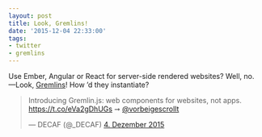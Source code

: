 ```yaml
---
layout: post
title: Look, Gremlins!
date: '2015-12-04 22:33:00'
tags:
- twitter
- gremlins
---
```


Use Ember, Angular or React for server-side rendered websites? Well, no.
—Look, [Gremlins](/2015/12/04/introducing-gremlin-js/)! How ’d they instantiate?

<blockquote class="twitter-tweet" lang="de"><p lang="en" dir="ltr">Introducing Gremlin.js: web components for websites, not apps.&#10;<a href="https://t.co/eVa2gDhUGs">https://t.co/eVa2gDhUGs</a> ➞ <a href="https://twitter.com/vorbeigescrollt">@vorbeigescrollt</a></p>&mdash; DECAF (@_DECAF) <a href="https://twitter.com/_DECAF/status/672745069074599937">4. Dezember 2015</a></blockquote> <script async src="//platform.twitter.com/widgets.js" charset="utf-8"></script>